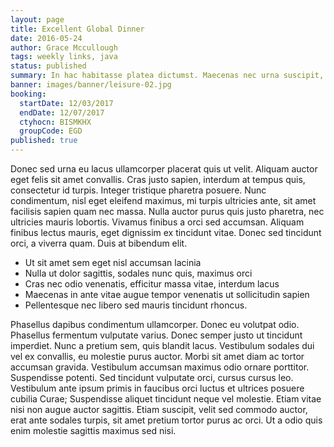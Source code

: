 ```yaml
---
layout: page
title: Excellent Global Dinner
date: 2016-05-24
author: Grace Mccullough
tags: weekly links, java
status: published
summary: In hac habitasse platea dictumst. Maecenas nec urna suscipit, consequat.
banner: images/banner/leisure-02.jpg
booking:
  startDate: 12/03/2017
  endDate: 12/07/2017
  ctyhocn: BISMKHX
  groupCode: EGD
published: true
---
```

Donec sed urna eu lacus ullamcorper placerat quis ut velit. Aliquam auctor eget felis sit amet convallis. Cras justo sapien, interdum at tempus quis, consectetur id turpis. Integer tristique pharetra posuere. Nunc condimentum, nisl eget eleifend maximus, mi turpis ultricies ante, sit amet facilisis sapien quam nec massa. Nulla auctor purus quis justo pharetra, nec ultricies mauris lobortis. Vivamus finibus a orci sed accumsan. Aliquam finibus lectus mauris, eget dignissim ex tincidunt vitae. Donec sed tincidunt orci, a viverra quam. Duis at bibendum elit.

* Ut sit amet sem eget nisl accumsan lacinia
* Nulla ut dolor sagittis, sodales nunc quis, maximus orci
* Cras nec odio venenatis, efficitur massa vitae, interdum lacus
* Maecenas in ante vitae augue tempor venenatis ut sollicitudin sapien
* Pellentesque nec libero sed mauris tincidunt rhoncus.

Phasellus dapibus condimentum ullamcorper. Donec eu volutpat odio. Phasellus fermentum vulputate varius. Donec semper justo ut tincidunt imperdiet. Nunc a pretium sem, quis blandit lacus. Vestibulum sodales dui vel ex convallis, eu molestie purus auctor. Morbi sit amet diam ac tortor accumsan gravida. Vestibulum accumsan maximus odio ornare porttitor. Suspendisse potenti. Sed tincidunt vulputate orci, cursus cursus leo. Vestibulum ante ipsum primis in faucibus orci luctus et ultrices posuere cubilia Curae; Suspendisse aliquet tincidunt neque vel molestie. Etiam vitae nisi non augue auctor sagittis. Etiam suscipit, velit sed commodo auctor, erat ante sodales turpis, sit amet pretium tortor purus ac orci. Ut a odio quis enim molestie sagittis maximus sed nisi.
